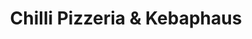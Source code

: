 ---
title: "Chilli Pizzeria & Kebaphaus"
url: /bad-neuenahr-ahrweiler/chilli-pizzeria-und-kebaphaus/
---
